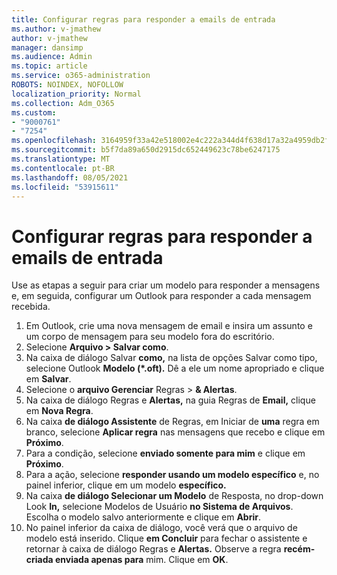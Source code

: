 ```yaml
---
title: Configurar regras para responder a emails de entrada
ms.author: v-jmathew
author: v-jmathew
manager: dansimp
ms.audience: Admin
ms.topic: article
ms.service: o365-administration
ROBOTS: NOINDEX, NOFOLLOW
localization_priority: Normal
ms.collection: Adm_O365
ms.custom:
- "9000761"
- "7254"
ms.openlocfilehash: 3164959f33a42e518002e4c222a344d4f638d17a32a4959db2f903ce5cb14d81
ms.sourcegitcommit: b5f7da89a650d2915dc652449623c78be6247175
ms.translationtype: MT
ms.contentlocale: pt-BR
ms.lasthandoff: 08/05/2021
ms.locfileid: "53915611"
---
```

# <a name="set-up-rules-to-reply-to-incoming-emails"></a>Configurar regras para responder a emails de entrada

Use as etapas a seguir para criar um modelo para responder a mensagens e, em seguida, configurar um Outlook para responder a cada mensagem recebida.

1. Em Outlook, crie uma nova mensagem de email e insira um assunto e um corpo de mensagem para seu modelo fora do escritório.
2. Selecione **Arquivo > Salvar como**.
3. Na caixa de diálogo Salvar  **como,** na lista de opções Salvar como tipo, selecione Outlook **Modelo (*.oft).** Dê a ele um nome apropriado e clique em **Salvar**.
4. Selecione o **arquivo Gerenciar** Regras  >  **& Alertas**.
5. Na caixa de diálogo Regras e **Alertas,** na guia Regras de **Email,** clique em **Nova Regra**.
6. Na caixa **de diálogo Assistente** de Regras, em Iniciar de **uma** regra em branco, selecione **Aplicar regra** nas mensagens que recebo e clique em **Próximo**.
7. Para a condição, selecione **enviado somente para mim** e clique em **Próximo**.
8. Para a ação, selecione **responder usando um modelo específico** e, no painel inferior, clique em um modelo **específico.**
9. Na caixa **de diálogo Selecionar um Modelo** de Resposta, no drop-down Look **In,** selecione Modelos de Usuário **no Sistema de Arquivos**. Escolha o modelo salvo anteriormente e clique em **Abrir**.
10. No painel inferior da caixa de diálogo, você verá que o arquivo de modelo está inserido. Clique **em Concluir** para fechar o assistente e retornar à caixa de diálogo Regras e **Alertas.** Observe a regra **recém-criada enviada apenas para** mim. Clique em **OK**.
